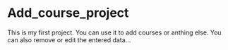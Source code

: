 # Add_course_project
This is my first project.
You can use it to add courses or anthing else.
You can also remove or edit the entered data...
